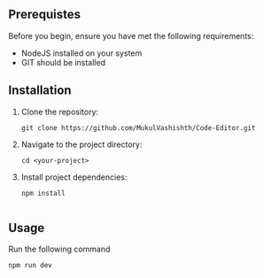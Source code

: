 ## Prerequistes

Before you begin, ensure you have met the following requirements:
- NodeJS installed on your system
- GIT should be installed

## Installation

1. Clone the repository:
   ```
   git clone https://github.com/MukulVashishth/Code-Editor.git

2. Navigate to the project directory:
   ```
   cd <your-project>

3. Install project dependencies:
   ```
   npm install


## Usage

Run the following command

```
npm run dev
   
